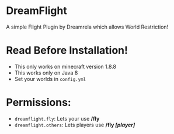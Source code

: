 # DreamFlight
A simple Flight Plugin by Dreamrela which allows World Restriction!

# Read Before Installation!

- This only works on minecraft version 1.8.8
- This works only on Java 8
- Set your worlds in `config.yml`

# Permissions:

- `dreamflight.fly`: Lets your use **/fly**
- `dreamflight.others`: Lets players use **/fly *[player]***
